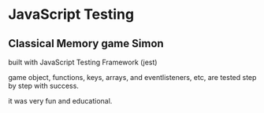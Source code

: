# JavaScript Testing
## Classical Memory game Simon 

built with JavaScript Testing Framework (jest)

game object, functions, keys, arrays, and eventlisteners, etc,  are tested step by step
with success.

it was very fun and educational.
